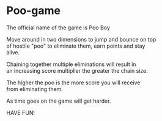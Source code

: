 # Poo-game

The official name of the game is Poo Boy

Move around in two dimensions to jump and bounce on top  
of hostile "poo" to eliminate them, earn points and stay  
alive.  

Chaining together multiple eliminations will result in  
an increasing score multiplier the greater the chain size.  

The higher the poo is the more score you will receive  
from eliminating them.  

As time goes on the game will get harder.  

HAVE FUN!  
